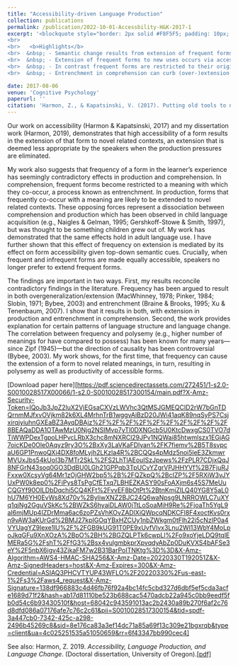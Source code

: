 ```yaml
---
title: "Accessibility-driven Language Production"
collection: publications
permalink: /publication/2022-10-01-Accessbility-H&K-2017-1
excerpt: '<blockquote style="border: 2px solid #F8F5F5; padding: 10px; background-color: #F8F5F5;"> Our work on accessibility (Harmon & Kapatsinski, 2017) and my dissertation work (Harmon, 2019), demonstrates that high accessibility of a form results in the extension of that form to novel related contexts, an extension that is deemed less appropriate by the speakers when the production pressures are eliminated.
<br>
<br>   <b>Highlights</b>
<br>  &nbsp; - Semantic change results from extension of frequent forms to new uses.
<br>  &nbsp; - Extension of frequent forms to new uses occurs via accessibility in production.
<br>  &nbsp; - In contrast frequent forms are restricted to their original meanings in comprehension.
<br>  &nbsp; - Entrenchment in comprehension can curb (over-)extension in production.</blockquote>'

date: 2017-08-06
venue: 'Cognitive Psychology'
paperurl: ''
citation: 'Harmon, Z., & Kapatsinski, V. (2017). Putting old tools to novel uses: The role of form accessibility in semantic extension. <i>Cognitive Psychology</i>, 98, 22–44. <a href="https://www.sciencedirect.com/science/article/abs/pii/S0010028517300154">[Paper]</a>'
---
```


Our work on accessibility (Harmon & Kapatsinski, 2017) and my dissertation work (Harmon, 2019), demonstrates that high accessibility of a form results in the extension of that form to novel related contexts, an extension that is deemed less appropriate by the speakers when the production pressures are eliminated. 
  
My work also suggests that frequency of a form in the learner’s experience has seemingly contradictory effects in production and comprehension. In comprehension, frequent forms become restricted to a meaning with which they co-occur, a process known as entrenchment. In production, forms that frequently co-occur with a meaning are likely to be extended to novel related contexts. These opposing forces represent a dissociation between comprehension and production which has been observed in child language acquisition (e.g., Naigles & Gelman, 1995; Gershkoff-Stowe & Smith, 1997), but was thought to be something children grew out of. My work has demonstrated that the same effects hold in adult language use. I have further shown that this effect of frequency on extension is mediated by its effect on form accessibility given top-down semantic cues. Crucially, when frequent and infrequent forms are made equally accessible, speakers no longer prefer to extend frequent forms.
  
The findings are important in two ways. First, my results reconcile contradictory findings in the literature. Frequency has been argued to result in both overgeneralization/extension (MacWhinney, 1978; Pinker, 1984; Slobin, 1971; Bybee, 2003) and entrenchment (Braine & Brooks, 1995; Xu & Tenenbaum, 2007). I show that it results in both, with extension in production and entrenchment in comprehension. Second, the work provides explanation for certain patterns of language structure and language change. The correlation between frequency and polysemy (e.g., higher number of meanings for have compared to possess) has been known for many years—since Zipf (1945)—but the direction of causality has been controversial (Bybee, 2003). My work shows, for the first time, that frequency can cause the extension of a form to novel related meanings, in turn, resulting in polysemy as well as productivity of accessible forms.

[Download paper here][https://pdf.sciencedirectassets.com/272451/1-s2.0-S0010028517X00066/1-s2.0-S0010028517300154/main.pdf?X-Amz-Security-Token=IQoJb3JpZ2luX2VjEGsaCXVzLWVhc3QtMSJGMEQCID2rW7bGnTDQrnmMJfxvOVjkm82k6XL4MrhnTrB1wggvAiBzD20JWi41aqK89nqSyPS7CsjxirqjyiuhnGXEaBZ3AyqDBAjz%2F%2F%2F%2F%2F%2F%2F%2F%2F%2F8BEAQaDDA1OTAwMzU0Njg2NSIMvp7yTl0DXNGcb5U0KtcDwxgCS0TVO7dTiWWPDexTgpoLHPvcLRbX3chc8mNXRCl29JPv1NQWai85htwmlszx1EGjAG7oicKDe0Ole0Aqyz9ry3O%2BxXy3LaVKaFDlyan%2FK7fiemv%2B5T8svpcaU6GP1PnwoQXi4DX8foMLyjh2LKzla4R%2BCQQs4pMdz5noi5leE3ZkmwrMVUxJbs54kUoI3b7MTr2SkL%2FS2LhTlAEouISzJpews%2FzPLR7CDjxQqJ8NFGrN43soq0GO3DdBU0LGh21GPPqb3TpUCvYZgrVPJHHYVf%2B7FjuRJFxxw0XcsyVg64Mr1zOjGHW2bp5%2B%2FQZkpQ%2BcIZP%2F5RXiW3vJYUxPW0k8ep0%2FiPys8TsPgCfETxq7LBHEZKASY90sFoAXjm6s45S7MeUuCQGYf90OlLDbDqchi5CQ4KFt%2FvvEF8bOtPt%2BtnKmjZILQ40YG8Y5aL0hU7M6YH0EvWs8Xd70v%2ByliwXNZ2BJC24Q6waNpsg9LNRROWLC7uXYq1qjNg2GguVSkKc%2BWZkS6hyaiDLAW0jTtLoSoaMiH9Re%2FjoaTh5YgL9aI6mjMUp4IZDrMma6ac6zoPZsVhKOvZADlXiQWpcqNDKCFl8F4xoctKvs0rxn9vAW3aKUrGd%2BMJ27kpIGOqYBxHZCUy1nbZWkgm0tFlh22i5cNzIP0a4VYUagYZ9lexe1lU%2F%2FGB9kUG91T0PE9xUvfVlvx3Lnu2Wl13WbY4MoLpoJkqGFu9XnXOzA%2BpO%2BH%2BGZQLPTk6cwpLl%2Fo9xoYjeLDQ9tqlEMERa5G%2FshT%2FfG3%2Bsx4vulgmbkprXpvqdyAbZp0DuKVXS4bAFSe3eY%2F5nbX6igv43ZjkaFM7w2B31BarPoITNKtg%3D%3D&X-Amz-Algorithm=AWS4-HMAC-SHA256&X-Amz-Date=20220330T192051Z&X-Amz-SignedHeaders=host&X-Amz-Expires=300&X-Amz-Credential=ASIAQ3PHCVTYUP43WFLO%2F20220330%2Fus-east-1%2Fs3%2Faws4_request&X-Amz-Signature=138df966883c4d46fb76f92a4bc14fc5cbd327d6dbf5ef5cda3acfe1689d71f2&hash=ab17d81110be523b688cac5470adcb22a945c0bb9eedf5fb0d54c6b93430510f&host=68042c943591013ac2b2430a89b270f6af2c76d8dfd086a07176afe7c76c2c61&pii=S0010028517300154&tid=spdf-3a447cb0-7342-425c-a298-2496b45269c8&sid=8e176ca83a3ef14dc71a85a69f13c309e21bgxrqb&type=client&ua=4c025251535a51050659&rr=6f43347bb990cec4]

See also: Harmon, Z. 2019. *Accessibility, Language Production, and Language Change*. (Doctoral dissertation, University of Oregon).[[pdf]](https://scholarsbank.uoregon.edu/xmlui/bitstream/handle/1794/24946/Harmon_oregon_0171A_12546.pdf)


